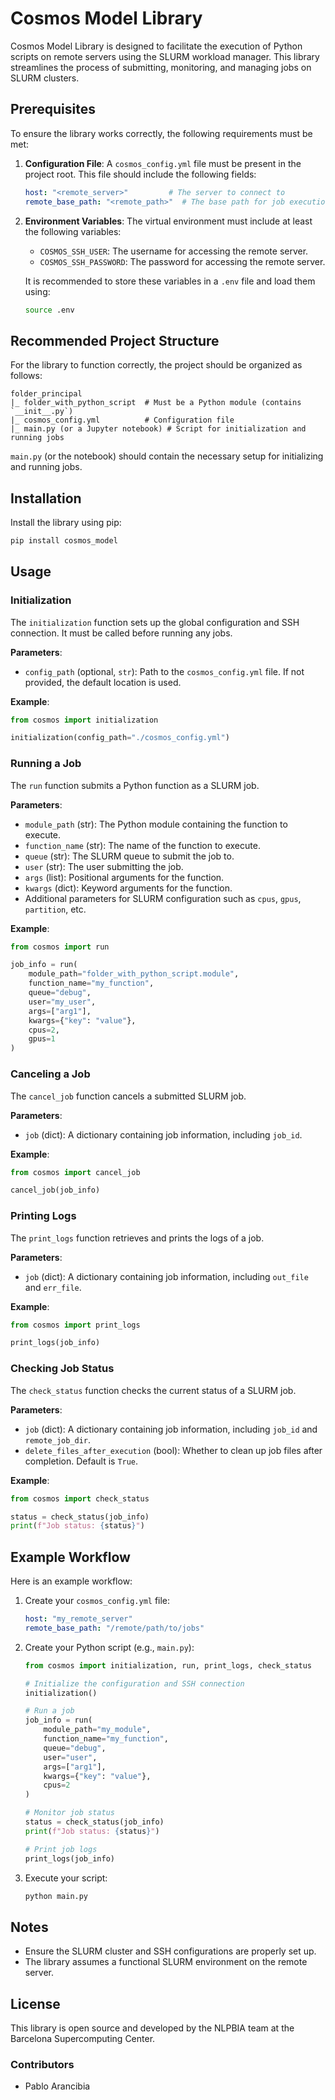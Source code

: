# Cosmos Model Library

Cosmos Model Library is designed to facilitate the execution of Python scripts on remote servers using the SLURM workload manager. This library streamlines the process of submitting, monitoring, and managing jobs on SLURM clusters.

## Prerequisites

To ensure the library works correctly, the following requirements must be met:

1. **Configuration File**: A `cosmos_config.yml` file must be present in the project root. This file should include the following fields:

   ```yaml
   host: "<remote_server>"         # The server to connect to
   remote_base_path: "<remote_path>"  # The base path for job execution on the remote server
   ```

2. **Environment Variables**: The virtual environment must include at least the following variables:

   - `COSMOS_SSH_USER`: The username for accessing the remote server.
   - `COSMOS_SSH_PASSWORD`: The password for accessing the remote server.

   It is recommended to store these variables in a `.env` file and load them using:

   ```bash
   source .env
   ```

## Recommended Project Structure

For the library to function correctly, the project should be organized as follows:

```
folder_principal
|_ folder_with_python_script  # Must be a Python module (contains `__init__.py`)
|_ cosmos_config.yml          # Configuration file
|_ main.py (or a Jupyter notebook) # Script for initialization and running jobs
```

`main.py` (or the notebook) should contain the necessary setup for initializing and running jobs.

## Installation

Install the library using pip:

```bash
pip install cosmos_model
```

## Usage

### Initialization

The `initialization` function sets up the global configuration and SSH connection. It must be called before running any jobs.

**Parameters**:
- `config_path` (optional, `str`): Path to the `cosmos_config.yml` file. If not provided, the default location is used.

**Example**:

```python
from cosmos import initialization

initialization(config_path="./cosmos_config.yml")
```

### Running a Job

The `run` function submits a Python function as a SLURM job.

**Parameters**:
- `module_path` (str): The Python module containing the function to execute.
- `function_name` (str): The name of the function to execute.
- `queue` (str): The SLURM queue to submit the job to.
- `user` (str): The user submitting the job.
- `args` (list): Positional arguments for the function.
- `kwargs` (dict): Keyword arguments for the function.
- Additional parameters for SLURM configuration such as `cpus`, `gpus`, `partition`, etc.

**Example**:

```python
from cosmos import run

job_info = run(
    module_path="folder_with_python_script.module",
    function_name="my_function",
    queue="debug",
    user="my_user",
    args=["arg1"],
    kwargs={"key": "value"},
    cpus=2,
    gpus=1
)
```

### Canceling a Job

The `cancel_job` function cancels a submitted SLURM job.

**Parameters**:
- `job` (dict): A dictionary containing job information, including `job_id`.

**Example**:

```python
from cosmos import cancel_job

cancel_job(job_info)
```

### Printing Logs

The `print_logs` function retrieves and prints the logs of a job.

**Parameters**:
- `job` (dict): A dictionary containing job information, including `out_file` and `err_file`.

**Example**:

```python
from cosmos import print_logs

print_logs(job_info)
```

### Checking Job Status

The `check_status` function checks the current status of a SLURM job.

**Parameters**:
- `job` (dict): A dictionary containing job information, including `job_id` and `remote_job_dir`.
- `delete_files_after_execution` (bool): Whether to clean up job files after completion. Default is `True`.

**Example**:

```python
from cosmos import check_status

status = check_status(job_info)
print(f"Job status: {status}")
```

## Example Workflow

Here is an example workflow:

1. Create your `cosmos_config.yml` file:
   ```yaml
   host: "my_remote_server"
   remote_base_path: "/remote/path/to/jobs"
   ```

2. Create your Python script (e.g., `main.py`):
   ```python
   from cosmos import initialization, run, print_logs, check_status

   # Initialize the configuration and SSH connection
   initialization()

   # Run a job
   job_info = run(
       module_path="my_module",
       function_name="my_function",
       queue="debug",
       user="user",
       args=["arg1"],
       kwargs={"key": "value"},
       cpus=2
   )

   # Monitor job status
   status = check_status(job_info)
   print(f"Job status: {status}")

   # Print job logs
   print_logs(job_info)
   ```

3. Execute your script:
   ```bash
   python main.py
   ```

## Notes

- Ensure the SLURM cluster and SSH configurations are properly set up.
- The library assumes a functional SLURM environment on the remote server.

## License

This library is open source and developed by the NLPBIA team at the Barcelona Supercomputing Center.

### Contributors
- Pablo Arancibia

